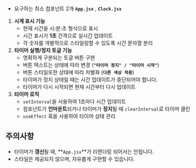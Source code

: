 - 요구하는 최소 컴포넌트 2개 **`App.jsx`** , **`Clock.jsx`**
1. **시계 표시 기능**
    - 현재 시간을 시:분:초 형식으로 표시
    - 시간 표시가 **1초** 간격으로 실시간 업데이트
    - 각 숫자를 개별적으로 스타일링할 수 있도록 시간 문자열 분리
2. **타이머 실행/정지 토글 기능**
    - 명확하게 구분되는 토글 버튼 구현
    - 버튼 텍스트는 상태에 따라 변경 (**`"타이머 정지" / "타이머 시작"`**)
    - 버튼 스타일또한 상태에 따라 차별화 (**`다른 색상 적용`**)
    - 타이머가 정지 상태일 때는 시간 업데이트가 중단되어야 합니다.
    - 타이머가 다시 시작되면 현재 시간부터 다시 업데이트
3. **타이머 로직**
    - `setInterval`을 사용하여 1초마다 시간 업데이트
    - 컴포넌트가 **언마운트**되거나 타이머가 **정지**될 때 `clearInterval`로 타이머 클린
    - `useEffect` 훅을 사용하여 타이머 상태 관리

## **주의사항**

- 타이머가 **갱신**될 때, **`App.jsx`**가 리렌더링 되어서는 안됩니다.
- 스타일은 제공되지 않으며, 자유롭게 구현할 수 있습니다.
